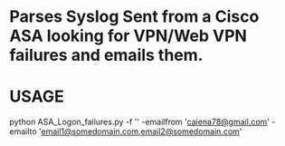 # Parses Syslog Sent from a Cisco ASA looking for VPN/Web VPN failures and emails them.

# USAGE
  python ASA_Logon_failures.py -f '<path to log file>' -emailfrom 'caiena78@gmail.com' -emailto 'email1@somedomain.com,email2@somedomain.com' 